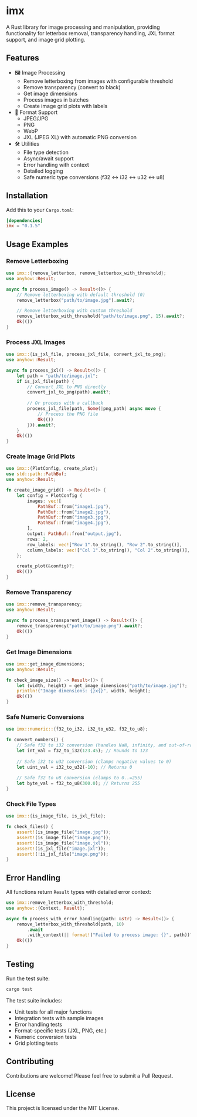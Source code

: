 # imx

A Rust library for image processing and manipulation, providing functionality for letterbox removal, transparency handling, JXL format support, and image grid plotting.

## Features

- 🖼️ Image Processing
  - Remove letterboxing from images with configurable threshold
  - Remove transparency (convert to black)
  - Get image dimensions
  - Process images in batches
  - Create image grid plots with labels
- 📸 Format Support
  - JPEG/JPG
  - PNG
  - WebP
  - JXL (JPEG XL) with automatic PNG conversion
- 🛠️ Utilities
  - File type detection
  - Async/await support
  - Error handling with context
  - Detailed logging
  - Safe numeric type conversions (f32 ↔ i32 ↔ u32 ↔ u8)

## Installation

Add this to your `Cargo.toml`:

```toml
[dependencies]
imx = "0.1.5"
```

## Usage Examples

### Remove Letterboxing

```rust
use imx::{remove_letterbox, remove_letterbox_with_threshold};
use anyhow::Result;

async fn process_image() -> Result<()> {
    // Remove letterboxing with default threshold (0)
    remove_letterbox("path/to/image.jpg").await?;

    // Remove letterboxing with custom threshold
    remove_letterbox_with_threshold("path/to/image.png", 15).await?;
    Ok(())
}
```

### Process JXL Images

```rust
use imx::{is_jxl_file, process_jxl_file, convert_jxl_to_png};
use anyhow::Result;

async fn process_jxl() -> Result<()> {
    let path = "path/to/image.jxl";
    if is_jxl_file(path) {
        // Convert JXL to PNG directly
        convert_jxl_to_png(path).await?;
        
        // Or process with a callback
        process_jxl_file(path, Some(|png_path| async move {
            // Process the PNG file
            Ok(())
        })).await?;
    }
    Ok(())
}
```

### Create Image Grid Plots

```rust
use imx::{PlotConfig, create_plot};
use std::path::PathBuf;
use anyhow::Result;

fn create_image_grid() -> Result<()> {
    let config = PlotConfig {
        images: vec![
            PathBuf::from("image1.jpg"),
            PathBuf::from("image2.jpg"),
            PathBuf::from("image3.jpg"),
            PathBuf::from("image4.jpg"),
        ],
        output: PathBuf::from("output.jpg"),
        rows: 2,
        row_labels: vec!["Row 1".to_string(), "Row 2".to_string()],
        column_labels: vec!["Col 1".to_string(), "Col 2".to_string()],
    };

    create_plot(&config)?;
    Ok(())
}
```

### Remove Transparency

```rust
use imx::remove_transparency;
use anyhow::Result;

async fn process_transparent_image() -> Result<()> {
    remove_transparency("path/to/image.png").await?;
    Ok(())
}
```

### Get Image Dimensions

```rust
use imx::get_image_dimensions;
use anyhow::Result;

fn check_image_size() -> Result<()> {
    let (width, height) = get_image_dimensions("path/to/image.jpg")?;
    println!("Image dimensions: {}x{}", width, height);
    Ok(())
}
```

### Safe Numeric Conversions

```rust
use imx::numeric::{f32_to_i32, i32_to_u32, f32_to_u8};

fn convert_numbers() {
    // Safe f32 to i32 conversion (handles NaN, infinity, and out-of-range values)
    let int_val = f32_to_i32(123.45); // Rounds to 123
    
    // Safe i32 to u32 conversion (clamps negative values to 0)
    let uint_val = i32_to_u32(-10); // Returns 0
    
    // Safe f32 to u8 conversion (clamps to 0..=255)
    let byte_val = f32_to_u8(300.0); // Returns 255
}
```

### Check File Types

```rust
use imx::{is_image_file, is_jxl_file};

fn check_files() {
    assert!(is_image_file("image.jpg"));
    assert!(is_image_file("image.png"));
    assert!(is_image_file("image.jxl"));
    assert!(is_jxl_file("image.jxl"));
    assert!(!is_jxl_file("image.png"));
}
```

## Error Handling

All functions return `Result` types with detailed error context:

```rust
use imx::remove_letterbox_with_threshold;
use anyhow::{Context, Result};

async fn process_with_error_handling(path: &str) -> Result<()> {
    remove_letterbox_with_threshold(path, 10)
        .await
        .with_context(|| format!("Failed to process image: {}", path))?;
    Ok(())
}
```

## Testing

Run the test suite:

```bash
cargo test
```

The test suite includes:

- Unit tests for all major functions
- Integration tests with sample images
- Error handling tests
- Format-specific tests (JXL, PNG, etc.)
- Numeric conversion tests
- Grid plotting tests

## Contributing

Contributions are welcome! Please feel free to submit a Pull Request.

## License

This project is licensed under the MIT License.
